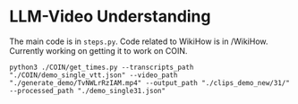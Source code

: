 # LLM-Video Understanding
The main code is in `steps.py`. Code related to WikiHow is in /WikiHow. Currently working on getting it to work on COIN.

`python3 ./COIN/get_times.py --transcripts_path "./COIN/demo_single_vtt.json" --video_path "./generate_demo/TvNWLrRzIAM.mp4" --output_path "./clips_demo_new/31/" --processed_path "./demo_single31.json"`

